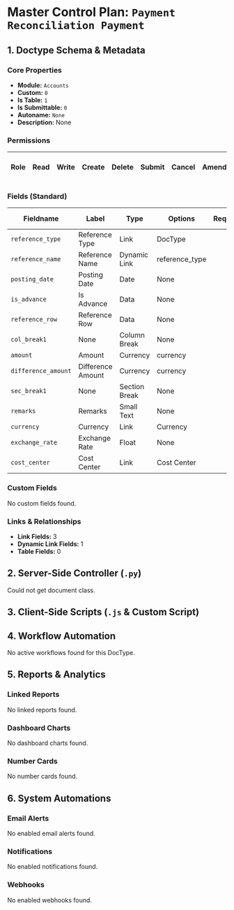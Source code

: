 # Master Control Plan: `Payment Reconciliation Payment`

## 1. Doctype Schema & Metadata

### Core Properties
- **Module:** `Accounts`
- **Custom:** `0`
- **Is Table:** `1`
- **Is Submittable:** `0`
- **Autoname:** `None`
- **Description:** None

### Permissions
| Role | Read | Write | Create | Delete | Submit | Cancel | Amend | Report | Import | Export | Print | Email | Share | Set User Perms |
|---|---|---|---|---|---|---|---|---|---|---|---|---|---|---|


### Fields (Standard)
| Fieldname | Label | Type | Options | Required | Hidden | Read Only | Default | Description |
|---|---|---|---|---|---|---|---|---|
| `reference_type` | Reference Type | Link | DocType |  |  | ✅ | None | None |
| `reference_name` | Reference Name | Dynamic Link | reference_type |  |  | ✅ | None | None |
| `posting_date` | Posting Date | Date | None |  |  | ✅ | None | None |
| `is_advance` | Is Advance | Data | None |  | ✅ | ✅ | None | None |
| `reference_row` | Reference Row | Data | None |  | ✅ | ✅ | None | None |
| `col_break1` | None | Column Break | None |  |  |  | None | None |
| `amount` | Amount | Currency | currency |  |  | ✅ | None | None |
| `difference_amount` | Difference Amount | Currency | currency |  |  | ✅ | None | None |
| `sec_break1` | None | Section Break | None |  |  |  | None | None |
| `remarks` | Remarks | Small Text | None |  |  | ✅ | None | None |
| `currency` | Currency | Link | Currency |  | ✅ |  | None | None |
| `exchange_rate` | Exchange Rate | Float | None |  | ✅ |  | None | None |
| `cost_center` | Cost Center | Link | Cost Center |  |  |  | None | None |


### Custom Fields
No custom fields found.


### Links & Relationships
- **Link Fields:** 3
- **Dynamic Link Fields:** 1
- **Table Fields:** 0

## 2. Server-Side Controller (`.py`)
Could not get document class.


## 3. Client-Side Scripts (`.js` & Custom Script)




## 4. Workflow Automation
No active workflows found for this DocType.


## 5. Reports & Analytics
### Linked Reports
No linked reports found.


### Dashboard Charts
No dashboard charts found.


### Number Cards
No number cards found.


## 6. System Automations
### Email Alerts
No enabled email alerts found.


### Notifications
No enabled notifications found.


### Webhooks
No enabled webhooks found.
